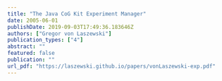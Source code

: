 ```yaml
---
title: "The Java CoG Kit Experiment Manager"
date: 2005-06-01
publishDate: 2019-09-03T17:49:36.183646Z
authors: ["Gregor von Laszewski"]
publication_types: ["4"]
abstract: ""
featured: false
publication: ""
url_pdf: "https://laszewski.github.io/papers/vonLaszewski-exp.pdf"
---
```


